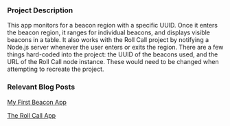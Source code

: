 ### Project Description
This app monitors for a beacon region with a specific UUID. Once it enters the beacon region, it ranges for individual beacons, and displays visible beacons in a table. It also works with the Roll Call project by notifying a Node.js server whenever the user enters or exits the region. There are a few things hard-coded into the project: the UUID of the beacons used, and the URL of the Roll Call node instance. These would need to be changed when attempting to recreate the project. 

### Relevant Blog Posts
[My First Beacon App](http://dcinglis.wordpress.com/2014/06/27/my-first-beacon-app/)

[The Roll Call App](http://dcinglis.wordpress.com/2014/07/15/the-roll-call-app-integrating-beacons-with-node-js-and-mongodb/)